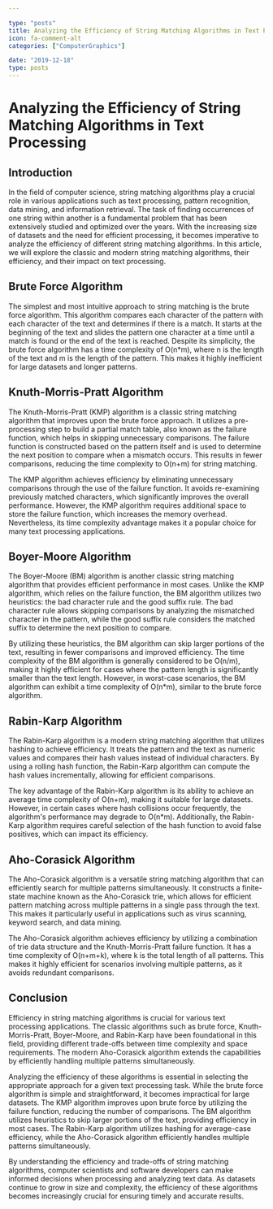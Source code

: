 ```yaml
---

type: "posts"
title: Analyzing the Efficiency of String Matching Algorithms in Text Processing
icon: fa-comment-alt
categories: ["ComputerGraphics"]

date: "2019-12-18"
type: posts
---
```





# Analyzing the Efficiency of String Matching Algorithms in Text Processing

## Introduction

In the field of computer science, string matching algorithms play a crucial role in various applications such as text processing, pattern recognition, data mining, and information retrieval. The task of finding occurrences of one string within another is a fundamental problem that has been extensively studied and optimized over the years. With the increasing size of datasets and the need for efficient processing, it becomes imperative to analyze the efficiency of different string matching algorithms. In this article, we will explore the classic and modern string matching algorithms, their efficiency, and their impact on text processing.

## Brute Force Algorithm

The simplest and most intuitive approach to string matching is the brute force algorithm. This algorithm compares each character of the pattern with each character of the text and determines if there is a match. It starts at the beginning of the text and slides the pattern one character at a time until a match is found or the end of the text is reached. Despite its simplicity, the brute force algorithm has a time complexity of O(n*m), where n is the length of the text and m is the length of the pattern. This makes it highly inefficient for large datasets and longer patterns.

## Knuth-Morris-Pratt Algorithm

The Knuth-Morris-Pratt (KMP) algorithm is a classic string matching algorithm that improves upon the brute force approach. It utilizes a pre-processing step to build a partial match table, also known as the failure function, which helps in skipping unnecessary comparisons. The failure function is constructed based on the pattern itself and is used to determine the next position to compare when a mismatch occurs. This results in fewer comparisons, reducing the time complexity to O(n+m) for string matching.

The KMP algorithm achieves efficiency by eliminating unnecessary comparisons through the use of the failure function. It avoids re-examining previously matched characters, which significantly improves the overall performance. However, the KMP algorithm requires additional space to store the failure function, which increases the memory overhead. Nevertheless, its time complexity advantage makes it a popular choice for many text processing applications.

## Boyer-Moore Algorithm

The Boyer-Moore (BM) algorithm is another classic string matching algorithm that provides efficient performance in most cases. Unlike the KMP algorithm, which relies on the failure function, the BM algorithm utilizes two heuristics: the bad character rule and the good suffix rule. The bad character rule allows skipping comparisons by analyzing the mismatched character in the pattern, while the good suffix rule considers the matched suffix to determine the next position to compare.

By utilizing these heuristics, the BM algorithm can skip larger portions of the text, resulting in fewer comparisons and improved efficiency. The time complexity of the BM algorithm is generally considered to be O(n/m), making it highly efficient for cases where the pattern length is significantly smaller than the text length. However, in worst-case scenarios, the BM algorithm can exhibit a time complexity of O(n*m), similar to the brute force algorithm.

## Rabin-Karp Algorithm

The Rabin-Karp algorithm is a modern string matching algorithm that utilizes hashing to achieve efficiency. It treats the pattern and the text as numeric values and compares their hash values instead of individual characters. By using a rolling hash function, the Rabin-Karp algorithm can compute the hash values incrementally, allowing for efficient comparisons.

The key advantage of the Rabin-Karp algorithm is its ability to achieve an average time complexity of O(n+m), making it suitable for large datasets. However, in certain cases where hash collisions occur frequently, the algorithm's performance may degrade to O(n*m). Additionally, the Rabin-Karp algorithm requires careful selection of the hash function to avoid false positives, which can impact its efficiency.

## Aho-Corasick Algorithm

The Aho-Corasick algorithm is a versatile string matching algorithm that can efficiently search for multiple patterns simultaneously. It constructs a finite-state machine known as the Aho-Corasick trie, which allows for efficient pattern matching across multiple patterns in a single pass through the text. This makes it particularly useful in applications such as virus scanning, keyword search, and data mining.

The Aho-Corasick algorithm achieves efficiency by utilizing a combination of trie data structure and the Knuth-Morris-Pratt failure function. It has a time complexity of O(n+m+k), where k is the total length of all patterns. This makes it highly efficient for scenarios involving multiple patterns, as it avoids redundant comparisons.

## Conclusion

Efficiency in string matching algorithms is crucial for various text processing applications. The classic algorithms such as brute force, Knuth-Morris-Pratt, Boyer-Moore, and Rabin-Karp have been foundational in this field, providing different trade-offs between time complexity and space requirements. The modern Aho-Corasick algorithm extends the capabilities by efficiently handling multiple patterns simultaneously.

Analyzing the efficiency of these algorithms is essential in selecting the appropriate approach for a given text processing task. While the brute force algorithm is simple and straightforward, it becomes impractical for large datasets. The KMP algorithm improves upon brute force by utilizing the failure function, reducing the number of comparisons. The BM algorithm utilizes heuristics to skip larger portions of the text, providing efficiency in most cases. The Rabin-Karp algorithm utilizes hashing for average-case efficiency, while the Aho-Corasick algorithm efficiently handles multiple patterns simultaneously.

By understanding the efficiency and trade-offs of string matching algorithms, computer scientists and software developers can make informed decisions when processing and analyzing text data. As datasets continue to grow in size and complexity, the efficiency of these algorithms becomes increasingly crucial for ensuring timely and accurate results.